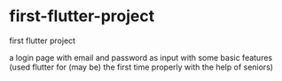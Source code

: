 # first-flutter-project
first flutter  project

 a login page with email and password as input with some basic features (used flutter for (may be) the first time properly with the  help of seniors)
